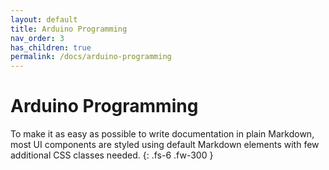 ```yaml
---
layout: default
title: Arduino Programming
nav_order: 3
has_children: true
permalink: /docs/arduino-programming
---
```


# Arduino Programming

To make it as easy as possible to write documentation in plain Markdown, most UI components are styled using default Markdown elements with few additional CSS classes needed.
{: .fs-6 .fw-300 }
